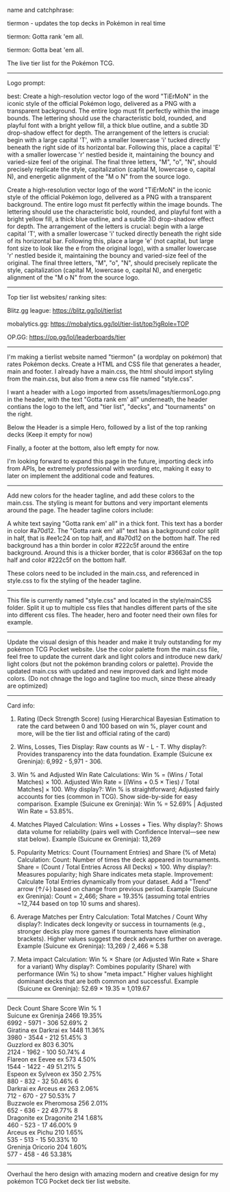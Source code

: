 name and catchphrase:

tiermon - updates the top decks in Pokémon in real time

tiermon: Gotta rank 'em all.

tiermon: Gotta beat 'em all.

The live tier list for the Pokémon TCG.

---

Logo prompt:

best:
Create a high-resolution vector logo of the word "TiErMoN" in the iconic style of the official Pokémon logo, delivered as a PNG with a transparent background. The entire logo must fit perfectly within the image bounds. The lettering should use the characteristic bold, rounded, and playful font with a bright yellow fill, a thick blue outline, and a subtle 3D drop-shadow effect for depth. The arrangement of the letters is crucial: begin with a large capital 'T', with a smaller lowercase 'i' tucked directly beneath the right side of its horizontal bar. Following this, place a capital 'E' with a smaller lowercase 'r' nestled beside it, maintaining the bouncy and varied-size feel of the original. The final three letters, "M", "o", "N", should precisely replicate the style, capitalization (capital M, lowercase o, capital N), and energetic alignment of the "M o N" from the source logo.

Create a high-resolution vector logo of the word "TiErMoN" in the iconic style of the official Pokémon logo, delivered as a PNG with a transparent background. The entire logo must fit perfectly within the image bounds. The lettering should use the characteristic bold, rounded, and playful font with a bright yellow fill, a thick blue outline, and a subtle 3D drop-shadow effect for depth. The arrangement of the letters is crucial: begin with a large capital 'T', with a smaller lowercase 'i' tucked directly beneath the right side of its horizontal bar. Following this, place a large 'e' (not capital, but large font size to look like the e from the original logo), with a smaller lowercase 'r' nestled beside it, maintaining the bouncy and varied-size feel of the original. The final three letters, "M", "o", "N", should precisely replicate the style, capitalization (capital M, lowercase o, capital N), and energetic alignment of the "M o N" from the source logo.

---

Top tier list websites/ ranking sites:

Blitz.gg league: https://blitz.gg/lol/tierlist

mobalytics.gg: https://mobalytics.gg/lol/tier-list/top?igRole=TOP

OP.GG: https://op.gg/lol/leaderboards/tier

---

I'm making a tierlist website named "tiermon" (a wordplay on pokémon) that rates Pokémon decks. Create a HTML and CSS file that generates a header, main and footer. I already have a main.css, the html should import styling from the main.css, but also from a new css file named "style.css".

I want a header with a Logo imported from assets/images/tiermonLogo.png in the header, with the text "Gotta rank em' all" underneath, the header contians the logo to the left, and "tier list", "decks", and "tournaments" on the right.

Below the Header is a simple Hero, followed by a list of the top ranking decks (Keep it empty for now)

Finally, a footer at the bottom, also left empty for now.

I'm looking forward to expand this page in the future, importing deck info from APIs, be extremely professional with wording etc, making it easy to later on implement the additional code and features.

---

Add new colors for the header tagline, and add these colors to the main.css. The styling is meant for buttons and very important elements around the page. The header tagline colors include:

A white text saying "Gotta rank em' all" in a thick font.
This text has a border in color #a70d12.
The "Gotta rank em' all" text has a background color split in half, that is #ee1c24 on top half, and #a70d12 on the bottom half.
The red background has a thin border in color #222c5f around the entire background.
Around this is a thicker border, that is color #3663af on the top half and color #222c5f on the bottom half.

These colors need to be included in the main.css, and referenced in style.css to fix the styling of the header tagline.

---

This file is currently named "style.css" and located in the style/mainCSS folder. Split it up to multiple css files that handles different parts of the site into different css files. The header, hero and footer need their own files for example.

---

Update the visual design of this header and make it truly outstanding for my pokémon TCG Pocket website. Use the color palette from the main.css file, feel free to update the current dark and light colors and introduce new dark/ light colors (but not the pokémon branding colors or palette). Provide the updated main.css with updated and new improved dark and light mode colors. (Do not chnage the logo and tagline too much, sinze these already are optimized)

---

Card info:

1. Rating (Deck Strength Score)
(using Hierarchical Bayesian Estimation to rate the card between 0 and 100 based on win %, player count and more, will be the tier list and official rating of the card)

2. Wins, Losses, Ties
Display: Raw counts as W - L - T.
Why display?: Provides transparency into the data foundation.
Example (Suicune ex Greninja): 6,992 - 5,971 - 306.

3. Win % and Adjusted Win Rate
Calculations:
Win % = (Wins / Total Matches) × 100.
Adjusted Win Rate = [(Wins + 0.5 × Ties) / Total Matches] × 100.
Why display?: Win % is straightforward; Adjusted fairly accounts for ties (common in TCG). Show side-by-side for easy comparison.
Example (Suicune ex Greninja): Win % = 52.69% | Adjusted Win Rate = 53.85%.

4. Matches Played
Calculation: Wins + Losses + Ties.
Why display?: Shows data volume for reliability (pairs well with Confidence Interval—see new stat below).
Example (Suicune ex Greninja): 13,269

5. Popularity Metrics: Count (Tournament Entries) and Share (% of Meta)
Calculation:
Count: Number of times the deck appeared in tournaments.
Share = (Count / Total Entries Across All Decks) × 100.
Why display?: Measures popularity; high Share indicates meta staple.
Improvement: Calculate Total Entries dynamically from your dataset. Add a "Trend" arrow (↑/↓) based on change from previous period.
Example (Suicune ex Greninja): Count = 2,466; Share = 19.35% (assuming total entries ~12,744 based on top 10 sums and shares).

6. Average Matches per Entry
Calculation: Total Matches / Count
Why display?: Indicates deck longevity or success in tournaments (e.g., stronger decks play more games if tournaments have elimination brackets). Higher values suggest the deck advances further on average.
Example (Suicune ex Greninja): 13,269 / 2,466 ≈ 5.38

7. Meta impact
Calculation: Win % × Share (or Adjusted Win Rate × Share for a variant)
Why display?: Combines popularity (Share) with performance (Win %) to show "meta impact." Higher values highlight dominant decks that are both common and successful.
Example (Suicune ex Greninja): 52.69 × 19.35 ≈ 1,019.67

---

Deck	Count	Share	Score	Win %
1		
Suicune ex Greninja
2466	19.35%	
6992 - 5971 - 306
52.69%
2		
Giratina ex Darkrai ex
1448	11.36%	
3980 - 3544 - 212
51.45%
3		
Guzzlord ex
803	6.30%	
2124 - 1962 - 100
50.74%
4		
Flareon ex Eevee ex
573	4.50%	
1544 - 1422 - 49
51.21%
5		
Espeon ex Sylveon ex
350	2.75%	
880 - 832 - 32
50.46%
6		
Darkrai ex Arceus ex
263	2.06%	
712 - 670 - 27
50.53%
7		
Buzzwole ex Pheromosa
256	2.01%	
652 - 636 - 22
49.77%
8		
Dragonite ex Dragonite
214	1.68%	
460 - 523 - 17
46.00%
9		
Arceus ex Pichu
210	1.65%	
535 - 513 - 15
50.33%
10		
Greninja Oricorio
204	1.60%	
577 - 458 - 46
53.38%

---

Overhaul the hero design with amazing modern and creative design for my pokémon TCG Pocket deck tier list website.